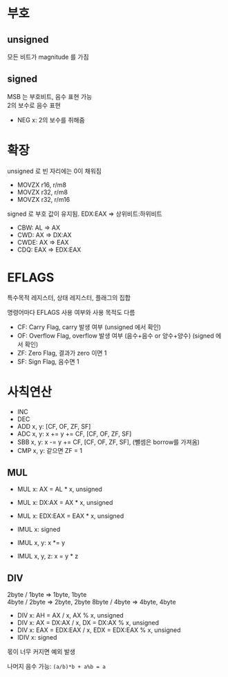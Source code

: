 # 부호

## unsigned

모든 비트가 magnitude 를 가짐

## signed

MSB 는 부호비트, 음수 표현 가능  
2의 보수로 음수 표현

- NEG x: 2의 보수를 취해줌

# 확장

unsigned 로 빈 자리에는 0이 채워짐

- MOVZX r16, r/m8
- MOVZX r32, r/m8
- MOVZX r32, r/m16

signed 로 부호 값이 유지됨. EDX:EAX => 상위비트:하위비트

- CBW: AL => AX
- CWD: AX => DX:AX
- CWDE: AX => EAX
- CDQ: EAX => EDX:EAX

# EFLAGS

특수목적 레지스터, 상태 레지스터, 플래그의 집합

명령어마다 EFLAGS 사용 여부와 사용 목적도 다름

- CF: Carry Flag, carry 발생 여부 (unsigned 에서 확인)
- OF: Overflow Flag, overflow 발생 여부 (음수+음수 or 양수+양수) (signed 에서 확인)
- ZF: Zero Flag, 결과가 zero 이면 1
- SF: Sign Flag, 음수면 1

# 사칙연산

- INC
- DEC
- ADD x, y: [CF, OF, ZF, SF]
- ADC x, y: x += y += CF, [CF, OF, ZF, SF]
- SBB x, y: x -= y += CF, [CF, OF, ZF, SF], (뺄셈은 borrow를 가져옴)
- CMP x, y: 같으면 ZF = 1

## MUL

- MUL x: AX = AL * x, unsigned
- MUL x: DX:AX = AX * x, unsigned
- MUL x: EDX:EAX = EAX * x, unsigned

- IMUL x: signed
- IMUL x, y: x *= y
- IMUL x, y, z: x = y * z

## DIV

2byte / 1byte => 1byte, 1byte  
4byte / 2byte => 2byte, 2byte
8byte / 4byte => 4byte, 4byte

- DIV x: AH = AX / x, AX % x, unsigned
- DIV x: AX = DX:AX / x, DX = DX:AX % x, unsigned
- DIV x: EAX = EDX:EAX / x, EDX = EDX:EAX % x, unsigned
- IDIV x: signed

몫이 너무 커지면 예외 발생

나머지 음수 가능: `(a/b)*b + a%b = a`